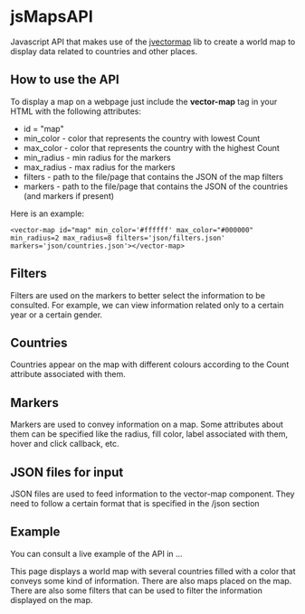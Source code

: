 # jsMapsAPI

Javascript API that makes use of the [jvectormap](http://jvectormap.com/) lib to create a world map to display data related to countries and other places.

## How to use the API

To display a map on a webpage just include the **vector-map** tag in your HTML with the following attributes:

- id = "map" 
- min_color - color that represents the country with lowest Count
- max_color - color that represents the country with the highest Count
- min_radius - min radius for the markers
- max_radius - max radius for the markers
- filters - path to the file/page that contains the JSON of the map filters
- markers - path to the file/page that contains the JSON of the countries (and markers if present)

Here is an example:

    <vector-map id="map" min_color='#ffffff' max_color="#000000" min_radius=2 max_radius=8 filters='json/filters.json' markers='json/countries.json'></vector-map>

## Filters

Filters are used on the markers to better select the information to be consulted. For example, we can view information related only to a certain year or a certain gender.

## Countries 

Countries appear on the map with different colours according to the Count attribute associated with them.


## Markers

Markers are used to convey information on a map. Some attributes about them can be specified like the radius, fill color, label associated with them, hover and click callback, etc.


## JSON files for input

JSON files are used to feed information to the vector-map component. They need to follow a certain format that is specified in the /json section

## Example

You can consult a live example of the API in ...

This page displays a world map with several countries filled with a color that conveys some kind of information. There are also maps placed on the map.
There are also some filters that can be used to filter the information displayed on the map.



